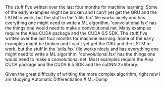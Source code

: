 The stuff I've written over the last four months for machine learning. Some of the early examples might be broken and I can't yet get the GRU and the LSTM to work, but the stuff in the 'utils.fsx' file works nicely and has everything one might need to write a ML algorithm. 'convolutional.fsx' has the things one would need to make a convolutional net. Many examples require the Alea CUDA package and the CUDA 6.5 SDK.
The stuff I've written over the last four months for machine learning. Some of the early examples might be broken and I can't yet get the GRU and the LSTM to work, but the stuff in the 'utils.fsx' file works nicely and has everything one might need to write a ML algorithm. 'convolutional.fsx' has the things one would need to make a convolutional net. Most examples require the Alea CUDA package and the CUDA 6.5 SDK and the cuDNN 2v library.

Given the great difficulty of writting the more complex algorithm, right now I am studying Automatic Differentiation.# ML-Dump 
